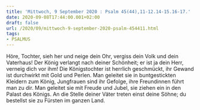 ```yaml
---
title: 'Mittwoch, 9 September 2020 : Psalm 45(44),11-12.14-15.16-17.'
date: 2020-09-08T17:44:00.001+02:00
draft: false
url: /2020/09/mittwoch-9-september-2020-psalm-454411.html
tags: 
- PSALMUS
---
```


Höre, Tochter, sieh her und neige dein Ohr, vergiss dein Volk und dein Vaterhaus! Der König verlangt nach deiner Schönheit; er ist ja dein Herr, verneig dich vor ihm! Die Königstochter ist herrlich geschmückt, ihr Gewand ist durchwirkt mit Gold und Perlen. Man geleitet sie in buntgestickten Kleidern zum König, Jungfrauen sind ihr Gefolge, ihre Freundinnen führt man zu dir. Man geleitet sie mit Freude und Jubel, sie ziehen ein in den Palast des Königs. An die Stelle deiner Väter treten einst deine Söhne; du bestellst sie zu Fürsten im ganzen Land.